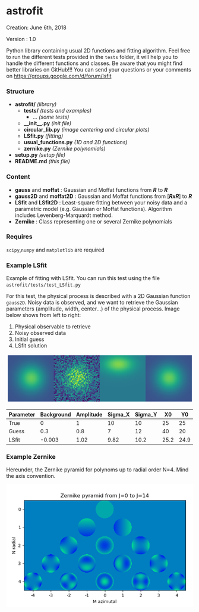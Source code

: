 # astrofit
Creation: June 6th, 2018

Version : 1.0

Python library containing usual 2D functions and fitting algorithm. Feel free to run the different tests provided in the `tests` folder, it will help you to handle the different functions and classes. Be aware that you might find better libraries on GitHub!!! You can send your questions or your comments on https://groups.google.com/d/forum/lsfit

### Structure
* **astrofit/** _(library)_
  * **tests/** _(tests and examples)_
    * ... _(some tests)_
  * **\_\_init\_\_.py** _(init file)_
  * **circular_lib.py**  _(image centering and circular plots)_
  * **LSfit.py** _(fitting)_
  * **usual_functions.py** _(1D and 2D functions)_
  * **zernike.py** _(Zernike polynomials)_
* **setup.py** _(setup file)_
* **README.md** _(this file)_

### Content
* **gauss** and **moffat** : Gaussian and Moffat functions from **_R_** to **_R_**
* **gauss2D** and **moffat2D** : Gaussian and Moffat functions from [**_RxR_**] to **_R_**
* **LSfit** and **LSfit2D** : Least-square fitting between your noisy data and a parametric model (e.g. Gaussian or Moffat functions). Algorithm includes Levenberg-Marquardt method.
* **Zernike** : Class representing one or several Zernike polynomials

### Requires
`scipy`,`numpy` and `matplotlib` are required

### Example LSfit
Example of fitting with LSfit. You can run this test using the file `astrofit/tests/test_LSfit.py`

For this test, the physical process is described with a 2D Gaussian function `gauss2D`. Noisy data is observed, and we want to retrieve the Gaussian parameters (amplitude, width, center...) of the physical process. Image below shows from left to right:
1. Physical observable to retrieve
2. Noisy observed data
3. Initial guess
4. LSfit solution

![alt text](images_readme/image_exemple_LSfit2D_small.png)

Parameter | Background | Amplitude | Sigma_X | Sigma_Y | X0 | Y0 
 --- | --- | --- | --- |--- |--- |--- 
True | 0 | 1 | 10 | 10 | 25 | 25 
Guess | 0.3 | 0.8 | 7 | 12 | 40 | 20 
LSfit | -0.003 | 1.02 | 9.82 | 10.2 | 25.2 | 24.9 

### Example Zernike

Hereunder, the Zernike pyramid for polynoms up to radial order N=4. Mind the axis convention.

![alt text](images_readme/image_exemple_zernike.png)

